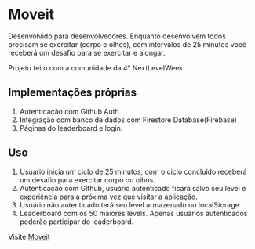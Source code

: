 # Moveit

Desenvolvido para desenvolvedores. Enquanto desenvolvem todos precisam se exercitar (corpo e olhos), com intervalos de 25 minutos você receberá um desafio para se exercitar e alongar. 

Projeto feito com a comunidade da 4° NextLevelWeek.

## Implementações próprias

1. Autenticação com Github Auth
2. Integração com banco de dados com Firestore Database(Firebase)
3. Páginas do leaderboard e login.


## Uso

1. Usuário inicia um ciclo de 25 minutos, com o ciclo concluído receberá um desafio  para exercitar corpo ou olhos.
2. Autenticação com Github, usuário autenticado ficará salvo seu level e experiência para a próxima vez que visitar a aplicação.
3. Usuário não autenticado terá seu level armazenado no localStorage.
4. Leaderboard com os 50 maiores levels. Apenas usuários autenticados poderão participar do leaderboard.

Visite [Moveit](https://edy-moveit.vercel.app)